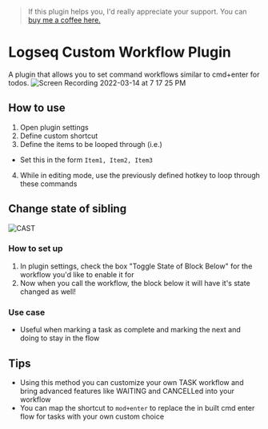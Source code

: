>If this plugin helps you, I'd really appreciate your support. You can [buy me a coffee here. ](https://www.buymeacoffee.com/sawhney17)
# Logseq Custom Workflow Plugin
A plugin that allows you to set command workflows similar to cmd+enter for todos. 
![Screen Recording 2022-03-14 at 7 17 25 PM](https://user-images.githubusercontent.com/80150109/158207811-4daaacfd-13c4-423a-a829-3b965a16ee95.gif)
## How to use
1. Open plugin settings
2. Define custom shortcut
3. Define the items to be looped through (i.e.)
  - Set this in the form `Item1, Item2, Item3`
4. While in editing mode, use the previously defined hotkey to loop through these commands

## Change state of sibling
![CAST](https://user-images.githubusercontent.com/80150109/162090067-e943c9d6-c56c-4412-9d3f-cf209ff8f1c7.gif)

### How to set up
1. In plugin settings, check the box "Toggle State of Block Below" for the workflow you'd like to enable it for
2. Now when you call the workflow, the block below it will have it's state changed as well!
### Use case 
- Useful when marking a task as complete and marking the next and doing to stay in the flow
## Tips
- Using this method you can customize your own TASK workflow and bring advanced features like WAITING and CANCELLed into your workflow
- You can map the shortcut to `mod+enter` to replace the in built cmd enter flow for tasks with your own custom choice


